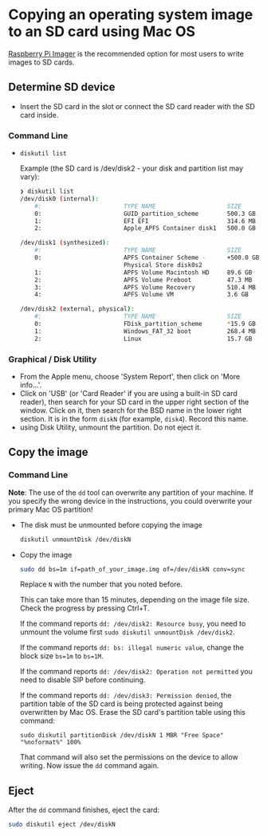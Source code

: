 # Copying an operating system image to an SD card using Mac OS

[Raspberry Pi Imager](README.md) is the recommended option for most users to write images to SD cards.

## Determine SD device

- Insert the SD card in the slot or connect the SD card reader with the SD card inside.

### Command Line

- `diskutil list`

    Example (the SD card is /dev/disk2 - your disk and partition list may vary):

    ```bash
    ❯ diskutil list
    /dev/disk0 (internal):
        #:                       TYPE NAME                    SIZE       IDENTIFIER
        0:                       GUID_partition_scheme        500.3 GB   disk0
        1:                       EFI EFI                      314.6 MB   disk0s1
        2:                       Apple_APFS Container disk1   500.0 GB   disk0s2

    /dev/disk1 (synthesized):
        #:                       TYPE NAME                    SIZE       IDENTIFIER
        0:                       APFS Container Scheme -      +500.0 GB   disk1
                                 Physical Store disk0s2
        1:                       APFS Volume Macintosh HD     89.6 GB    disk1s1
        2:                       APFS Volume Preboot          47.3 MB    disk1s2
        3:                       APFS Volume Recovery         510.4 MB   disk1s3
        4:                       APFS Volume VM               3.6 GB     disk1s4

    /dev/disk2 (external, physical):
        #:                       TYPE NAME                    SIZE       IDENTIFIER
        0:                       FDisk_partition_scheme       *15.9 GB    disk2
        1:                       Windows_FAT_32 boot          268.4 MB   disk2s1
        2:                       Linux                        15.7 GB    disk2s2
    ```

### Graphical / Disk Utility

- From the Apple menu, choose 'System Report', then click on 'More info...'.
- Click on 'USB' (or 'Card Reader' if you are using a built-in SD card reader), then search for your SD card in the upper right section of the window. Click on it, then search for the BSD name in the lower right section.
It is in the form `diskN` (for example, `disk4`).
Record this name.
- using Disk Utility, unmount the partition.
Do not eject it.

## Copy the image

### Command Line

**Note**: The use of the `dd` tool can overwrite any partition of your machine.
If you specify the wrong device in the instructions, you could overwrite your primary Mac OS partition!

- The disk must be unmounted before copying the image

    ```bash
    diskutil unmountDisk /dev/diskN
    ```

- Copy the image

  ```bash
  sudo dd bs=1m if=path_of_your_image.img of=/dev/diskN conv=sync
  ```

   Replace `N` with the number that you noted before.

   This can take more than 15 minutes, depending on the image file size.
   Check the progress by pressing Ctrl+T.
   
    If the command reports `dd: /dev/disk2: Resource busy`, you need to unmount the volume first `sudo diskutil unmountDisk /dev/disk2`.

    If the command reports `dd: bs: illegal numeric value`, change the block size `bs=1m` to `bs=1M`.

    If the command reports `dd: /dev/disk2: Operation not permitted` you need to disable SIP before continuing.

    If the command reports `dd: /dev/disk3: Permission denied`, the partition table of the SD card is being protected against being overwritten by Mac OS. Erase the SD card's partition table using this command:
    
    ```
    sudo diskutil partitionDisk /dev/diskN 1 MBR "Free Space" "%noformat%" 100%
    ```

    That command will also set the permissions on the device to allow writing.
    Now issue the `dd` command again.

## Eject

After the `dd` command finishes, eject the card:

```bash
sudo diskutil eject /dev/diskN
```
